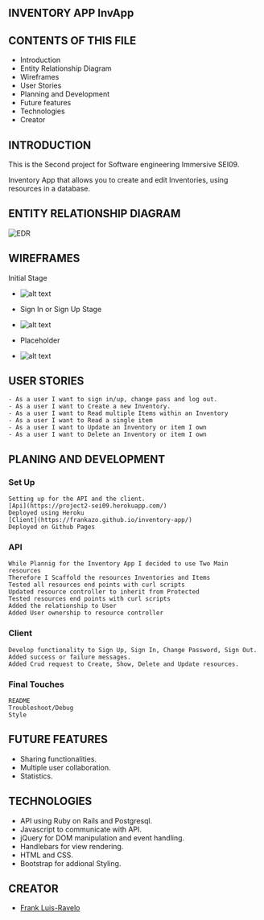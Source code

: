 INVENTORY APP InvApp
--------------------

CONTENTS OF THIS FILE
---------------------

   * Introduction
   * Entity Relationship Diagram
   * Wireframes
   * User Stories
   * Planning and Development
   * Future features
   * Technologies
   * Creator

INTRODUCTION
------------

  This is the Second project for Software engineering Immersive SEI09.

  Inventory App that allows you to create and edit Inventories, using resources in a database.

ENTITY RELATIONSHIP DIAGRAM
---------------------------

![EDR](https://i.imgur.com/yJAucB9.png)

WIREFRAMES
----------
  Initial Stage
  - ![alt text](https://i.imgur.com/pIvQyGz.jpg)

  - Sign In or Sign Up Stage
  - ![alt text](https://i.imgur.com/x4UaPay.jpg)

  - Placeholder
  - ![alt text](https://i.imgur.com/xgRVduj.jpg)


USER STORIES
------------

    - As a user I want to sign in/up, change pass and log out.
    - As a user I want to Create a new Inventory.
    - As a user I want to Read multiple Items within an Inventory
    - As a user I want to Read a single item
    - As a user I want to Update an Inventory or item I own
    - As a user I want to Delete an Inventory or item I own


PLANING AND DEVELOPMENT
-----------------------
  ### Set Up

    Setting up for the API and the client.
    [Api](https://project2-sei09.herokuapp.com/)
    Deployed using Heroku
    [Client](https://frankazo.github.io/inventory-app/)
    Deployed on Github Pages

  ### API
    While Plannig for the Inventory App I decided to use Two Main resources
    Therefore I Scaffold the resources Inventories and Items
    Tested all resources end points with curl scripts
    Updated resource controller to inherit from Protected
    Tested resources end points with curl scripts
    Added the relationship to User
    Added User ownership to resource controller

  ### Client
    Develop functionality to Sign Up, Sign In, Change Password, Sign Out.
    Added success or failure messages.
    Added Crud request to Create, Show, Delete and Update resources.

  ### Final Touches
    README
    Troubleshoot/Debug
    Style

FUTURE FEATURES
---------------
  - Sharing functionalities.
  - Multiple user collaboration.
  - Statistics.

  TECHNOLOGIES
  ------------
  - API using Ruby on Rails and Postgresql.
  - Javascript to communicate with API.
  - jQuery for DOM manipulation and event handling.
  - Handlebars for view rendering.
  - HTML and CSS.
  - Bootstrap for addional Styling.

  CREATOR
  -------
  - [Frank Luis-Ravelo](https://www.linkedin.com/in/franklr/)
